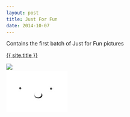 ```yaml
---
layout: post
title: Just For Fun 
date: 2014-10-07
---
```


Contains the first batch of Just for Fun pictures

<a class="site-title" href="{{ site.baseurl }}/">{{ site.title }}</a>

<!-- <div class="postPic">
	</div> -->

<div class="row">
	<div class="bigfoot"><img src='http://television.mxdwn.com/wp-content/uploads/2013/08/in-me-own-words-bigfoot.jpg'></div>
	<img src='/images/cheer-up1.jpg'>
</div>

<!-- * Bullet unordered list -->

